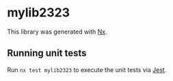 # mylib2323

This library was generated with [Nx](https://nx.dev).

## Running unit tests

Run `nx test mylib2323` to execute the unit tests via [Jest](https://jestjs.io).
